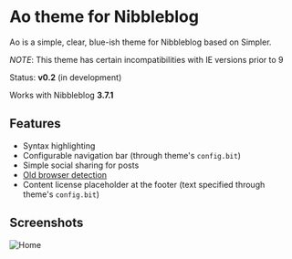 Ao theme for Nibbleblog
========

Ao is a simple, clear, blue-ish theme for Nibbleblog based on Simpler. 

*NOTE*: This theme has certain incompatibilities with IE versions prior to 9

Status: **v0.2** (in development)

Works with Nibbleblog **3.7.1**

## Features

- Syntax highlighting
- Configurable navigation bar (through theme's `config.bit`)
- Simple social sharing for posts
- [Old browser detection](http://browser-update.org/)
- Content license placeholder at the footer (text specified through theme's `config.bit`)

## Screenshots

![Home](https://dl.dropboxusercontent.com/u/38712623/ao_0.2.png)
